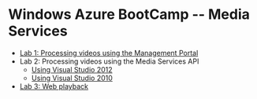 # Windows Azure BootCamp -- Media Services #

+ [Lab 1: Processing videos using the Management Portal](01-management-portal.md)
+ Lab 2: Processing videos using the Media Services API
  + [Using Visual Studio 2012](02-client-application.md)
  + [Using Visual Studio 2010](02-client-application-vs2010.md)
+ [Lab 3: Web playback](03-web-playback.md)